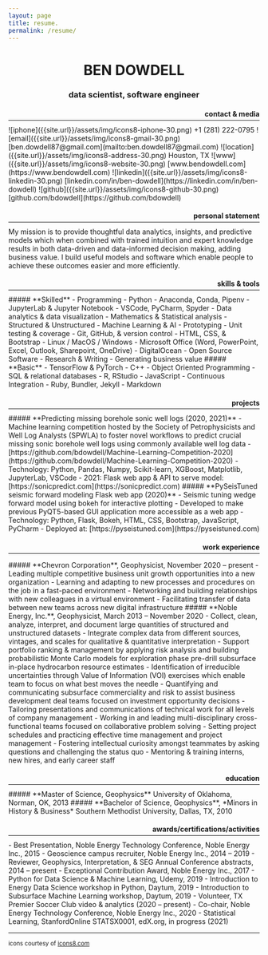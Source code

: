 ```yaml
---
layout: page
title: resume.
permalink: /resume/
---
```


<div style="text-align: center"><h1><strong>BEN DOWDELL</strong> </h1></div>

<div style="text-align: center"><h3> data scientist, software engineer </h3></div>

<div style="text-align: right"><h4>contact & media</h4></div>
<hr style="margin-top: -15px; margin-bottom: 10px;"/>
![iphone]({{site.url}}/assets/img/icons8-iphone-30.png) +1 (281) 222-0795  
![email]({{site.url}}/assets/img/icons8-gmail-30.png) [ben.dowdell87@gmail.com](mailto:ben.dowdell87@gmail.com)  
![location]({{site.url}}/assets/img/icons8-address-30.png) Houston, TX  
![www]({{site.url}}/assets/img/icons8-website-30.png) [www.bendowdell.com](https://www.bendowdell.com)  
![linkedin]({{site.url}}/assets/img/icons8-linkedin-30.png) [linkedin.com/in/ben-dowdell](https://linkedin.com/in/ben-dowdell)  
![github]({{site.url}}/assets/img/icons8-github-30.png) [github.com/bdowdell](https://github.com/bdowdell)
<div style="text-align: right"><h4> personal statement</h4></div>
<hr style="margin-top: -15px; margin-bottom: 10px;"/>
My mission is to provide thoughtful data analytics, insights, and predictive models which when combined with trained intuition and expert knowledge results in both data-driven and data-informed decision making, adding business value. I build useful models and software which enable people to achieve these outcomes easier and more efficiently.
<div style="text-align: right"><h4>skills & tools</h4></div>
<hr style="margin-top: -15px; margin-bottom: 10px;"/>
##### **Skilled**
- Programming
- Python
- Anaconda, Conda, Pipenv
- JupyterLab & Jupyter Notebook
- VSCode, PyCharm, Spyder
- Data analytics & data visualization
- Mathematics & Statistical analysis
- Structured & Unstructured
- Machine Learning & AI
- Prototyping
- Unit testing & coverage
- Git, GitHub, & version control
- HTML, CSS, & Bootstrap
- Linux / MacOS / Windows
- Microsoft Office (Word, PowerPoint, Excel, Outlook, Sharepoint, OneDrive)
- DigitalOcean
- Open Source Software
- Research & Writing
- Generating business value  
##### **Basic**
- TensorFlow & PyTorch
- C++
- Object Oriented Programming
- SQL & relational databases
- R, RStudio
- JavaScript
- Continuous Integration
- Ruby, Bundler, Jekyll
- Markdown
<div style="text-align: right"><h4>projects</h4></div>
<hr style="margin-top: -15px; margin-bottom: 10px;"/>
##### **Predicting missing borehole sonic well logs (2020, 2021)**
- Machine learning competition hosted by the Society of Petrophysicists and Well Log Analysts (SPWLA) to foster novel workflows to predict crucial missing sonic borehole well logs using commonly available well log data
- [https://github.com/bdowdell/Machine-Learning-Competition-2020](https://github.com/bdowdell/Machine-Learning-Competition-2020)
- Technology: Python, Pandas, Numpy, Scikit-learn, XGBoost, Matplotlib, JupyterLab, VSCode
- 2021: Flask web app & API to serve model: [https://sonicpredict.com](https://sonicpredict.com)  
##### **PySeisTuned seismic forward modeling Flask web app (2020)**
- Seismic tuning wedge forward model using bokeh for interactive plotting
- Developed to make previous PyQT5-based GUI application more accessible as a web app
- Technology: Python, Flask, Bokeh, HTML, CSS, Bootstrap, JavaScript, PyCharm
- Deployed at: [https://pyseistuned.com](https://pyseistuned.com)
<div style="text-align: right"><h4>work experience</h4></div>
<hr style="margin-top: -15px; margi-bottom: 10px;"/>
##### **Chevron Corporation**, Geophysicist, November 2020 – present
- Leading multiple competitive business unit growth opportunities into a new organization
- Learning and adapting to new processes and procedures on the job in a fast-paced environment
- Networking and building relationships with new colleagues in a virtual environment
- Facilitating transfer of data between new teams across new digital infrastructure  
##### **Noble Energy, Inc.**, Geophysicist, March 2013 – November 2020
- Collect, clean, analyze, interpret, and document large quantities of structured and unstructured datasets
- Integrate complex data from different sources, vintages, and scales for qualitative & quantitative interpretation
- Support portfolio ranking & management by applying risk analysis and building probabilistic Monte Carlo models for exploration phase pre-drill subsurface in-place hydrocarbon resource estimates
- Identification of irreducible uncertainties through Value of Information (VOI) exercises which enable team to focus on what best moves the needle
- Quantifying and communicating subsurface commerciality and risk to assist business development deal teams focused on investment opportunity decisions
- Tailoring presentations and communications of technical work for all levels of company management
- Working in and leading multi-disciplinary cross-functional teams focused on collaborative problem solving
- Setting project schedules and practicing effective time management and project management
- Fostering intellectual curiosity amongst teammates by asking questions and challenging the status quo
- Mentoring & training interns, new hires, and early career staff
<div style="text-align: right"><h4>education</h4></div>
<hr style="margin-top: -15px; margin-bottom: 10px"/>
##### **Master of Science, Geophysics**
University of Oklahoma, Norman, OK, 2013  
##### **Bachelor of Science, Geophysics**, *Minors in History & Business*
Southern Methodist University, Dallas, TX, 2010
<div style="text-align: right"><h4>awards/certifications/activities</h4></div>
<hr style="margin-top: -15px; margin-bottom: 10px;"/>
- Best Presentation, Noble Energy Technology Conference, Noble Energy Inc., 2015
- Geoscience campus recruiter, Noble Energy Inc., 2014 – 2019
- Reviewer, Geophysics, Interpretation, & SEG Annual Conference abstracts, 2014 – present
- Exceptional Contribution Award, Noble Energy Inc., 2017
- Python for Data Science & Machine Learning, Udemy, 2019
- Introduction to Energy Data Science workshop in Python, Daytum, 2019
- Introduction to Subsurface Machine Learning workshop, Daytum, 2019
- Volunteer, TX Premier Soccer Club video & analytics (2020 – present)
- Co-chair, Noble Energy Technology Conference, Noble Energy Inc., 2020
- Statistical Learning, StanfordOnline STATSX0001, edX.org, in progress (2021)
<hr />
<small>icons courtesy of <a href="https://icons8.com">icons8.com</a></small>
